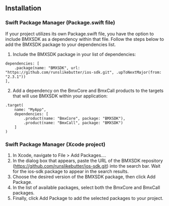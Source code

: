 ## Installation

### Swift Package Manager (Package.swift file)

If your project utilizes its own Package.swift file, you have the option to include BMXSDK as a dependency within that file. Follow the steps below to add the BMXSDK package to your dependencies list.
1. Include the BMXSDK package in your list of dependencies:
```
dependencies: [
    .package(name: "BMXSDK", url: "https://github.com/runslikebutter/ios-sdk.git", .upToNextMajor(from: "2.3.1"))
],
```
2. Add a dependency on the BmxCore and BmxCall products to the targets that will use BMXSDK within your application:
```
.target(
    name: "MyApp",
    dependencies: [
        .product(name: "BmxCore", package: "BMXSDK"),
        .product(name: "BmxCall", package: "BMXSDK")
    ]
)
```
### Swift Package Manager (Xcode project)
1. In Xcode, navigate to File > Add Packages....
2. In the dialog box that appears, paste the URL of the BMXSDK repository (https://github.com/runslikebutter/ios-sdk.git) into the search bar. Wait for the ios-sdk package to appear in the search results.
3. Choose the desired version of the BMXSDK package, then click Add Package.
4. In the list of available packages, select both the BmxCore and BmxCall packages.
5. Finally, click Add Package to add the selected packages to your project.
